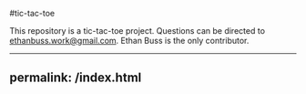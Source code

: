 #tic-tac-toe


This repository is a tic-tac-toe project.
Questions can be directed to ethanbuss.work@gmail.com.
Ethan Buss is the only contributor.





---
permalink: /index.html
---
